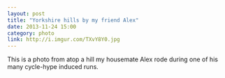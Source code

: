 ```yaml
---
layout: post
title: "Yorkshire hills by my friend Alex"
date: 2013-11-24 15:00
category: photo
link: http://i.imgur.com/TXvY8Y0.jpg
---
```


This is a photo from atop a hill my housemate Alex rode during one of his many cycle-hype induced runs.